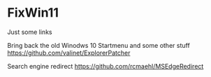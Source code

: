 # FixWin11
Just some links 



Bring back the old Winodws 10 Startmenu and some other stuff
https://github.com/valinet/ExplorerPatcher


Search engine redirect
https://github.com/rcmaehl/MSEdgeRedirect
